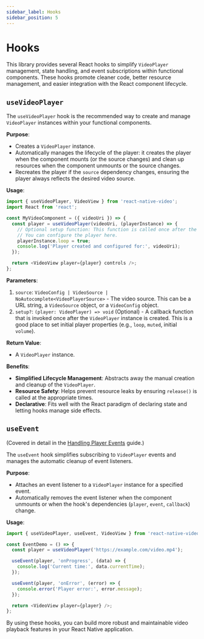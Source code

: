 ```yaml
---
sidebar_label: Hooks
sidebar_position: 5
---
```


# Hooks

This library provides several React hooks to simplify `VideoPlayer` management, state handling, and event subscriptions within functional components. These hooks promote cleaner code, better resource management, and easier integration with the React component lifecycle.

## `useVideoPlayer`

The `useVideoPlayer` hook is the recommended way to create and manage `VideoPlayer` instances within your functional components.

**Purpose**:

-   Creates a `VideoPlayer` instance.
-   Automatically manages the lifecycle of the player: it creates the player when the component mounts (or the source changes) and clean up resources when the component unmounts or the source changes.
-   Recreates the player if the `source` dependency changes, ensuring the player always reflects the desired video source.

**Usage**:

```typescript
import { useVideoPlayer, VideoView } from 'react-native-video';
import React from 'react';

const MyVideoComponent = ({ videoUri }) => {
  const player = useVideoPlayer(videoUri, (playerInstance) => {
    // Optional setup function: This function is called once after the player is created.
    // You can configure the player here.
    playerInstance.loop = true;
    console.log('Player created and configured for:', videoUri);
  });

  return <VideoView player={player} controls />;
};
```

**Parameters**:

1.  `source`: `VideoConfig | VideoSource | NoAutocomplete<VideoPlayerSource>` - The video source. This can be a URL string, a `VideoSource` object, or a `VideoConfig` object.
2.  `setup?`: `(player: VideoPlayer) => void` (Optional) - A callback function that is invoked once after the `VideoPlayer` instance is created. This is a good place to set initial player properties (e.g., `loop`, `muted`, initial `volume`).

**Return Value**:

-   A `VideoPlayer` instance.

**Benefits**:

-   **Simplified Lifecycle Management**: Abstracts away the manual creation and cleanup of the `VideoPlayer`.
-   **Resource Safety**: Helps prevent resource leaks by ensuring `release()` is called at the appropriate times.
-   **Declarative**: Fits well with the React paradigm of declaring state and letting hooks manage side effects.

## `useEvent`

(Covered in detail in the [Handling Player Events](./../events/events.md) guide.)

The `useEvent` hook simplifies subscribing to `VideoPlayer` events and manages the automatic cleanup of event listeners.

**Purpose**:

-   Attaches an event listener to a `VideoPlayer` instance for a specified event.
-   Automatically removes the event listener when the component unmounts or when the hook's dependencies (`player`, `event`, `callback`) change.

**Usage**:

```typescript
import { useVideoPlayer, useEvent, VideoView } from 'react-native-video';

const EventDemo = () => {
  const player = useVideoPlayer('https://example.com/video.mp4');

  useEvent(player, 'onProgress', (data) => {
    console.log('Current time:', data.currentTime);
  });

  useEvent(player, 'onError', (error) => {
    console.error('Player error:', error.message);
  });

  return <VideoView player={player} />;
};
```

By using these hooks, you can build more robust and maintainable video playback features in your React Native application. 